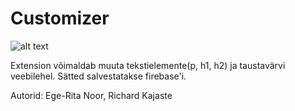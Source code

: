 # Customizer


![alt text](https://raw.githubusercontent.com/rkajaste/3.ea-kodutoo/master/beforeafter.png)


Extension võimaldab muuta tekstielemente(p, h1, h2) ja taustavärvi veebilehel.
Sätted salvestatakse firebase'i.

Autorid: Ege-Rita Noor, Richard Kajaste



